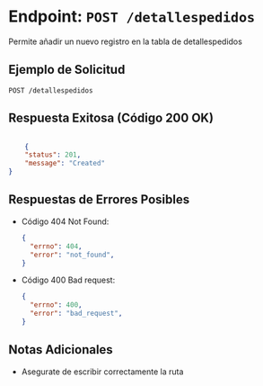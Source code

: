 # Endpoint: `POST /detallespedidos`

Permite añadir un nuevo registro en la tabla de detallespedidos
## Ejemplo de Solicitud
```http
POST /detallespedidos
```

## Respuesta Exitosa (Código 200 OK)
```json

    {
    "status": 201,
    "message": "Created"
}
```

## Respuestas de Errores Posibles
- Código 404 Not Found:

  ```json
  {
    "errno": 404,
    "error": "not_found",
  }
  ```

- Código 400 Bad request:
  ```json
  {
    "errno": 400,
    "error": "bad_request",
  }
  ``` 

## Notas Adicionales

- Asegurate de escribir correctamente la ruta
